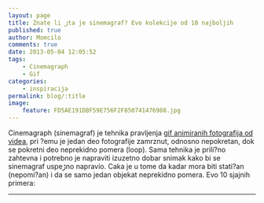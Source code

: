 ```yaml
---
layout: page
title: Znate li ڑta je sinemagraf? Evo kolekcije od 10 najboljih
published: true
author: Momcilo
comments: true
date: 2013-05-04 12:05:52
tags:
    - Cinemagraph
    - Gif
categories:
    - inspiracija
permalink: blog/:title
image:
    feature: FD5AE191DBF59E756F2F850741476988.jpg
---
```

Cinemagraph (sinemagraf) je tehnika pravljenja [gif animiranih fotografija od videa][1], pri ?emu je jedan deo fotografije zamrznut, odnosno nepokretan, dok se pokretni deo neprekidno pomera (loop). Sama tehnika je prili?no zahtevna i potrebno je napraviti izuzetno dobar snimak kako bi se sinemagraf uspeڑno napravio. Caka je u tome da kadar mora biti stati?an (nepomi?an) i da se samo jedan objekat neprekidno pomera. Evo 10 sjajnih primera:

* * * 

























 [1]: {{site.baseurl}}/blog/kako-napraviti-animirani-gif-od-videa/ "Kako napraviti animirani gif od videa"